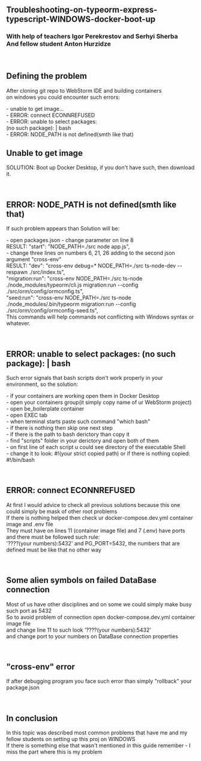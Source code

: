 <h2>Troubleshooting-on-typeorm-express-typescript-WINDOWS-docker-boot-up</h2>
<h3> With help of teachers Igor Perekrestov and Serhyi Sherba
<br> And fellow student Anton Hurzidze</h3>
<br>
<h2> Defining the problem</h2>
<p> After cloning git repo to WebStorm IDE and building containers<br>
 on windows you could encounter such errors:</p>
<p>
  -  unable to get image...<br>
  -  ERROR: connect ECONNREFUSED<br>
  -  ERROR: unable to select packages:<br>
 (no such package):  |   bash<br>
  -  ERROR: NODE_PATH is not defined(smth like that)<br>
</p>
<h2> Unable to get image </h2>
<p> SOLUTION: Boot up Docker Desktop, if you don't have such, then download it.</p>
<br>
<h2> ERROR: NODE_PATH is not defined(smth like that) </h2>
<p> If such problem appears than Solution will be:</p>
<p>
  -  open packages.json
  -  change parameter on line 8 <br>
  RESULT: "start": "NODE_PATH=./src node app.js",<br>
  -  change three lines on numbers 6, 21, 26 adding to the second json argument "cross-env"<br>
  RESULT: "dev": "cross-env debug=* NODE_PATH=./src ts-node-dev --respawn ./src/index.ts",<br>
          "migration:run": "cross-env NODE_PATH=./src ts-node ./node_modules/typeorm/cli.js migration:run --config ./src/orm/config/ormconfig.ts",<br>
          "seed:run": "cross-env NODE_PATH=./src ts-node ./node_modules/.bin/typeorm migration:run --config ./src/orm/config/ormconfig-seed.ts",<br>
  This commands will help commands not conflicting with Windows syntax or whatever.
</p>
<br>
<h2> ERROR: unable to select packages: (no such package):  |   bash<br> </h2>
<p> Such error signals that bash scripts don't work properly in your environment, so the solution:</p>
<p>
  -  if your containers are working open them in Docker Desktop<br>
  -  open your containers group(it simply copy name of ur WebStorm project)<br>
  -  open be_boilerplate container<br>
  -  open EXEC tab<br>
  -  when terminal starts paste such command "which bash"<br>
  -  if there is nothing then skip one next step<br>
  -  if there is the path to bash derictory than copy it<br>
  -  find "scripts" folder in your derictory and open both of them<br>
  -  on first line of each script u could see directory of the executable Shell<br>
  -  change it to look: #!(your strict copied path) or if there is nothing copied: #!/bin/bash<br>
</p>
<br>
<h2> ERROR: connect ECONNREFUSED</h2>
<p> At first I would advice to check all previous solutions because this one could simply be mask of other root problems<br>
 If there is nothing helped then check ur docker-compose.dev.yml container image and .env file<br>
 They must have on lines 11 (container image file) and 7 (.env) have ports and there must be followed such rule:<br>
 '????(your numbers):5432' and PG_PORT=5432, the numbers that are defined must be like that no other way</p>
 <br>
 <h2> Some alien symbols on failed DataBase connection</h2>
 <p> Most of us have other disciplines and on some we could simply make busy such port as 5432<br>
  So to avoid problem of connection open docker-compose.dev.yml container image file<br>
  and change line 11 to such look '????(your numbers):5432'<br>
  and change port to your numbers on DataBase connection properties</p>
 <br>
 <h2>"cross-env" error</h2>
 <p> If after debugging program you face such error than simply "rollback" your package.json</p>
 <br>
 <h2> In conclusion</h2>
 <p> In this topic was described most common problems that have me and my fellow students on setting up this proj on WINDOWS<br>
  If there is something else that wasn't mentioned in this guide remember - I miss the part where this is my problem</p>
